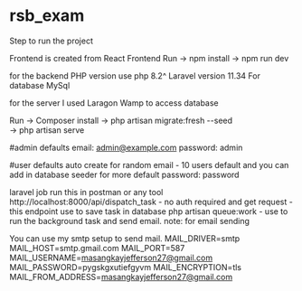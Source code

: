 # rsb_exam

Step to run the project

Frontend is created from React
Frontend
Run
-> npm install
-> npm run dev

for the backend
PHP version use php 8.2^
Laravel version 11.34
For database MySql

for the server I used Laragon Wamp to access database

Run
-> Composer install
-> php artisan migrate:fresh --seed  
-> php artisan serve

#admin defaults
email: admin@example.com
password: admin

#user defaults
auto create for random email - 10 users default and you can add in database seeder for more
default password: password

laravel job
run this in postman or any tool
http://localhost:8000/api/dispatch_task - no auth required and get request - this endpoint use to save task in database
php artisan queue:work - use to run the background task and send email.
note:
for email sending

You can use my smtp setup to send mail.
MAIL_DRIVER=smtp
MAIL_HOST=smtp.gmail.com
MAIL_PORT=587
MAIL_USERNAME=masangkayjefferson27@gmail.com
MAIL_PASSWORD=pygskgxutiefgyvm
MAIL_ENCRYPTION=tls
MAIL_FROM_ADDRESS=masangkayjefferson27@gmail.com
